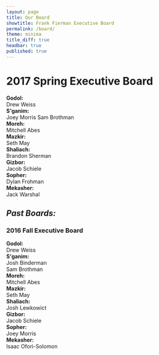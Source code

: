 ```yaml
---
layout: page
title: Our Board
showtitle: Frank Fierman Executive Board
permalink: /board/
theme: minima
title_diff: true
headbar: true
published: true
---
```

# 2017 Spring Executive Board
**Godol:**  
Drew Weiss  
**S'ganim:**  
Joey Morris 
Sam Brothman  
**Moreh:**  
Mitchell Abes  
**Mazkir:**  
Seth May  
**Shaliach:**  
Brandon Sherman  
**Gizbor:**  
Jacob Schiele  
**Sopher:**  
Dylan Frohman  
**Mekasher:**  
Jack Warshal    



## _Past Boards:_  
### 2016 Fall Executive Board

**Godol:**  
Drew Weiss  
**S'ganim:**  
Josh Binderman  
Sam Brothman  
**Moreh:**  
Mitchell Abes  
**Mazkir:**  
Seth May  
**Shaliach:**  
Josh Lewkowict  
**Gizbor:**  
Jacob Schiele  
**Sopher:**  
Joey Morris  
**Mekasher:**  
Isaac Ofori-Solomon
